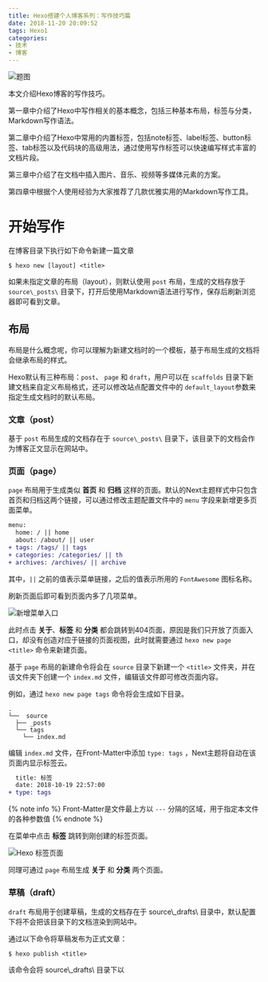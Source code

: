 ```yaml
---
title: Hexo搭建个人博客系列：写作技巧篇
date: 2018-11-20 20:09:52
tags: Hexo1
categories:
- 技术
- 博客
---
```


![题图](http://yearito-1256884783.image.myqcloud.com/thumbnails/mist.jpg!thumbnail "Photo by Henri Prestes")

本文介绍Hexo博客的写作技巧。

第一章中介绍了Hexo中写作相关的基本概念，包括三种基本布局，标签与分类，Markdown写作语法。

第二章中介绍了Hexo中常用的内置标签，包括note标签、label标签、button标签、tab标签以及代码块的高级用法，通过使用写作标签可以快速编写样式丰富的文档片段。

第三章中介绍了在文档中插入图片、音乐、视频等多媒体元素的方案。

第四章中根据个人使用经验为大家推荐了几款优雅实用的Markdown写作工具。

<!-- more -->

# 开始写作

在博客目录下执行如下命令新建一篇文章

```
$ hexo new [layout] <title>
```

如果未指定文章的布局（layout），则默认使用 `post` 布局，生成的文档存放于 `source\_posts\` 目录下，打开后使用Markdown语法进行写作，保存后刷新浏览器即可看到文章。

## 布局

布局是什么概念呢，你可以理解为新建文档时的一个模板，基于布局生成的文档将会继承布局的样式。

Hexo默认有三种布局：`post`、 `page` 和 `draft`，用户可以在 `scaffolds` 目录下新建文档来自定义布局格式，还可以修改站点配置文件中的 `default_layout`参数来指定生成文档时的默认布局。

### 文章（post）

基于 `post` 布局生成的文档存在于 `source\_posts\` 目录下，该目录下的文档会作为博客正文显示在网站中。

### 页面（page）

`page` 布局用于生成类似 **首页** 和 **归档** 这样的页面。默认的Next主题样式中只包含首页和归档这两个链接，可以通过修改主题配置文件中的 `menu` 字段来新增更多页面菜单。

``` diff themes\next\_config.yml
menu:
  home: / || home
  about: /about/ || user
+ tags: /tags/ || tags
+ categories: /categories/ || th
+ archives: /archives/ || archive
```

其中，`||` 之前的值表示菜单链接，之后的值表示所用的 `FontAwesome` 图标名称。

刷新页面后即可看到页面内多了几项菜单。

![新增菜单入口](http://yearito-1256884783.image.myqcloud.com/hexo-writing-skills/20181103115805642.png "新增菜单入口")

此时点击 **关于**、**标签** 和 **分类** 都会跳转到404页面，原因是我们只开放了页面入口，却没有创造对应于链接的页面视图，此时就需要通过 `hexo new page <title>` 命令来新建页面。

基于 `page` 布局的新建命令将会在 `source` 目录下新建一个 `<title>` 文件夹，并在该文件夹下创建一个 `index.md` 文件，编辑该文件即可修改页面内容。

例如，通过 `hexo new page tags` 命令将会生成如下目录。

```
.
└──  source             
  ├── _posts          
  └── tags
    └── index.md
```

编辑 `index.md` 文件，在Front-Matter中添加 `type: tags` ，Next主题将自动在该页面内显示标签云。

``` diff source\tags\index.md
  title: 标签
  date: 2018-10-19 22:57:00
+ type: tags
```

{% note info %}
Front-Matter是文件最上方以 `---` 分隔的区域，用于指定本文件的各种参数值
{% endnote %}

在菜单中点击 **标签** 跳转到刚创建的标签页面。

![Hexo 标签页面](http://yearito-1256884783.image.myqcloud.com/hexo-writing-skills/20181104120213426.png "Hexo 标签页面")

同理可通过 `page` 布局生成 **关于** 和 **分类** 两个页面。

### 草稿（draft）

`draft` 布局用于创建草稿，生成的文档存在于 source\\\_drafts\\ 目录中，默认配置下将不会把该目录下的文档渲染到网站中。

通过以下命令将草稿发布为正式文章：

```
$ hexo publish <title>
```

该命令会将 source\\\_drafts\\ 目录下以 <title> 开头的草稿发布到 sources\\\_posts\\ 目录下。另外，`hexo publish *` 会将最新创建的一篇草稿发布为正式文章，并以Front-Matter中的title作为文件名称。

考虑到一些文章可能需要数天才能完成，建议将新建文档时的默认布局设置为 `draft`：

``` diff _config.yml
- default_layout: post
+ default_layout: draft
```

## 标签与分类

我们刚提到了标签，也提到了分类，那么标签和分类是什么，其区别是什么。

标签和分类都是用于对文章进行归档的一种方式，标签是一种列表结构，而分类是一种树结构。我们以人作为例子，从标签的角度考虑，我可以拥有程序员、高颜值、幽默等标签，这些标签之间没有层级关系；从分类的角度考虑，我是亚洲人、中国人、河南人，这些分类之间是有明确的包含关系的。

可以在Front-Matter中添加 `catergories` 和 `tags` 字段为文章添加标签和分类，如我为本文添加了 **Hexo** 和 **Markdown** 两个标签，并将其归类到了 **技术/博客** 类别，对应的Front-Matter结构如下：

```
title: Hexo搭建个人博客系列：写作技巧篇
tags: Hexo Markdown
categories:
- 技术
- 博客
```

## Markdown基本语法

Markdown是一种标记语言，语法简单，易阅读易编写，可以让用户完全脱离鼠标写出样式丰富的文档，广受程序员喜爱，目前许多网站都已经支持通过Markdown语法来写文章或者发表评论。

| 元素     | Markdown语法                              | 效果预览                                               |
| -------- | ----------------------------------------- | ------------------------------------------------------ |
| 标题     | `# 标题1`<br>`## h2`<br>`### h3`          | <div style="font-weight: bold"><div style="font-size: 24px">标题一</div><div style="font-size: 22px">标题二</div><div style="font-size: 20px">标题三</div></div>  |
| 加粗     | `**文字加粗**`                            | **文字加粗**                                           |
| 引用     | `> 引用文字`                              | <blockquote>引用文字</blockquote>                      |
| 有序列表 | `1. 第一项`<br>`2. 第二项`<br>`3. 第三项` | <ol><li>第一项</li><li>第二项</li><li>第三项</li></ol> |
| 无序列表 | `- 第一项`<br>`- 第二项`<br>`- 第三项`    | <ul><li>第一项</li><li>第二项</li><li>第三项</li></ul> |
| 链接     | `[链接](url)`         | [链接](url)                        |
| 图片     | `![图片](image.jpg)`                      |          <i class="fa fa-image"></i>                                             |
| 水平线   | `---`                                     | <hr>                                                   |
| 代码     | <code>\`code\`</code>                     | `code`                                                 |
| 代码块     | <code>\`\`\`code snippet\`\`\`</code>                     |              <figure class="highlight"><table><tbody><tr><td class="code"><pre>code snippet</pre></td></tr></tbody></table></figure>                                   |

{% note info %}
更多语法请参考 [基础语法 | Markdown Guide](https://www.markdownguide.org/basic-syntax) 和 [扩展语法 | Markdown Guide](https://www.markdownguide.org/extended-syntax)
{% endnote %}

# Hexo内置标签

{% note info %}
本章节参考 [Ivan.nginx | Hexo Theme Next主题样式测试](https://almostover.ru/2016-01/hexo-theme-next-test/) 及 [内置标签 - NexT 使用文档](https://theme-next.iissnan.com/tag-plugins.html)
{% endnote %}

## 文本居中标签

居中标签效果如下：

{% centerquote %}我不去想是否能够成功，既然选择了远方，便只顾风雨兼程。{% endcenterquote %}

一般在引用单行文本时使用，如作为文章开篇题词。

可以通过以下几种方式使用该标签：

``` html
<!-- HTML方式: 直接在 Markdown 文件中编写 HTML 来调用 -->
<!-- 其中 class="blockquote-center" 是必须的 -->
<blockquote class="blockquote-center">blah blah blah</blockquote>

<!-- 标签方式 -->
{% centerquote %}blah blah blah{% endcenterquote %}

<!-- 标签别名 -->
{% cq %} blah blah blah {% endcq %}
```

## 代码块进阶用法

可以通过为代码块附加参数的形式为其添加更丰富的信息提示，效果如下：

``` js Hellow World http://yearito.cn 链接地址
console.log("Hello world!");
```

代码块进阶语法规则：

<div style="background-color: #f7f7f7; margin: 20px 0; padding: 10px;border-radius: 5px; font-family: consolas;">
  &#x60;&#x60;&#x60; [language] [title] [url] [link text]<br>
  code snippet <br>
  &#x60;&#x60;&#x60;
</div>

其中，各参数意义如下：

- langugae：语言名称，引导渲染引擎正确解析并高亮显示关键字
- title：代码块标题，将会显示在左上角
- url：链接地址，如果没有指定link text则会在右上角显示link
- link text：链接名称，指定url后有效，将会显示在右上角

url 必须为有效链接地址才会以链接的形式显示在右上角，否则将作为标题显示在左上角。以url为分界，左侧除了第一个单词会被解析为language，其他所有单词都会被解析为title，而右侧的所有单词都会被解析为link text。

如果不想填写title，可以在language和url之间添加至少三个空格。

{% note info %}
代码块支持多种语言高亮预设，详细的语言列表可查看[Ivan.nginx | Hexo代码块中的颜色方案](https://almostover.ru/2016-07/hexo-highlight-code-styles/)。
{% endnote %}

可以在站点配置文件中设置 `highlight.auto_detect: true` 来开启自动语言检测高亮。

``` diff _config.yml
 highlight:
   enable: true
   line_number: false
-  auto_detect: false
+  auto_detect: true
   tab_replace:
```

如果设置语言为diff，可以在代码前添加 `+` 和 `-` 来使用如上所示的高亮增删行提示效果，在展示代码改动痕迹时比较实用。

{% note info %}
更多代码块高亮的个性化设置请参见 [猪猪侠 | Hexo下的语法高亮拓展修改](https://www.ofind.cn/blog/HEXO/HEXO%E4%B8%8B%E7%9A%84%E8%AF%AD%E6%B3%95%E9%AB%98%E4%BA%AE%E6%8B%93%E5%B1%95%E4%BF%AE%E6%94%B9.html#%E8%AE%BE%E7%BD%AE%E4%BB%A3%E7%A0%81%E6%B7%BB%E5%8A%A0%E5%88%A0%E9%99%A4%E6%A0%87%E8%AE%B0)
{% endnote %}

## note标签

通过note标签可以为段落添加背景色，语法如下：

```
{% note [class] %}
文本内容 (支持行内标签)
{% endnote %}
```

支持的class种类包括 `default` `primary` `success` `info` `warning` `danger`，也可以不指定class。

各种class种类的效果如下：

{% note primary %}
**primary** note tag
{% endnote %}

{% note success %}
**success** note tag
{% endnote %}

{% note info %}
**info** note tag
{% endnote %}

{% note warning %}
**warning** note tag
{% endnote %}

{% note danger %}
**danger** note tag
{% endnote %}

{% note %}
undefined class note tag
{% endnote %}

更多配置可在主题配置文件中设置

``` yaml themes\next\_config.yml
note:
  # Note 标签样式预设
  style: modern  # simple | modern | flat | disabled
  icons: false  # 是否显示图标
  border_radius: 3  # 圆角半径
  light_bg_offset: 0  # 默认背景减淡效果，以百分比计算
```

## label标签

通过label标签可以为文字添加背景色，语法如下：

```
{% label [class]@text  %}
```

支持的class种类包括 `default` `primary` `success` `info` `warning` `danger`，默认使用 `default` 作为缺省。

使用示例如下：

``` plain
I heard the echo, {% label default@from the valleys and the heart %}
Open to the lonely soul of {% label info@sickle harvesting %}
Repeat outrightly, but also repeat the well-being of
Eventually {% label warning@swaying in the desert oasis %}
{% label success@I believe %} I am
{% label primary@Born as the bright summer flowers %}
Do not withered undefeated fiery demon rule
Heart rate and breathing to bear {% label danger@the load of the cumbersome %}
Bored
```

{% centerquote %}
I heard the echo, {% label default@from the valleys and the heart %}<br>
Open to the lonely soul of {% label info@sickle harvesting %}<br>
Repeat outrightly, but also repeat the well-being of<br>
Eventually {% label warning@swaying in the desert oasis %}<br>
{% label success@I believe %} I am <br>
{% label primary@Born as the bright summer flowers %}<br>
Do not withered undefeated fiery demon rule<br>
Heart rate and breathing to bear {% label danger@the load of the cumbersome %}<br>
Bored
{% endcenterquote %}

可在主题配置文件中设置 `label: false` 来取消label标签默认CSS样式。

## button按钮

通过button标签可以快速添加带有主题样式的按钮，语法如下：

```
{% button /path/to/url/, text, icon [class], title %}
```

也可简写为：

```
{% btn /path/to/url/, text, icon [class], title %}
```

其中， 图标ID来源于 [FontAwesome](https://fontawesome.com/v4.7.0/icons/) 。

使用示例如下：

```
{% btn #, 文本 %}
{% btn #, 文本 & 标题,, 标题 %}
{% btn #, 文本 & 图标, home %}
{% btn #, 文本 & 大图标 (固定宽度), home fa-fw fa-lg %}
```

<p>{% btn #, 文本 %}</p>
<p>{% btn #, 文本 & 标题,, 标题 %}</p>
<p>{% btn #, 文本 & 图标, home %}</p>
<p>{% btn #, 文本 & 大图标 (固定宽度), home fa-fw fa-lg %}</p>

## tab标签

tab标签用于快速创建tab选项卡，语法如下

``` html
{% tabs [Unique name], [index] %}
  <!-- tab [Tab caption]@[icon] -->
  标签页内容（支持行内标签）
  <!-- endtab -->
{% endtabs %}
```

其中，各参数意义如下：

- Unique name: 全局唯一的Tab名称，将作为各个标签页的id属性前缀
- index: 当前激活的标签页索引，如果未定义则默认选中显示第一个标签页，如果设为-1则默认隐藏所有标签页
- Tab caption: 当前标签页的标题，如果不指定则会以Unique name加上索引作为标题
- icon: 在标签页标题中添加Font awesome图标

使用示例如下：

``` plain
{% tabs Tab标签列表 %}
  <!-- tab 标签页1 -->
    标签页1文本内容
  <!-- endtab -->
  <!-- tab 标签页2 -->
    标签页2文本内容
  <!-- endtab -->
  <!-- tab 标签页3 -->
    标签页3文本内容
  <!-- endtab -->
{% endtabs %}
```

{% tabs Tab标签列表 %}
  <!-- tab 标签页1 -->
    标签页1文本内容
  <!-- endtab -->
  <!-- tab 标签页2 -->
    标签页2文本内容
  <!-- endtab -->
  <!-- tab 标签页3 -->
    标签页3文本内容
  <!-- endtab -->
{% endtabs %}

## 引用站内链接

可以通过如下语法引入站内文章的地址或链接：

```
{% post_path slug %}
{% post_link slug [title] %}
```

其中，`slug` 表示 `_post` 目录下的Markdown文件名。

`post_path` 标签将会渲染为文章的地址，即 `permalink`；而 `post_link` 标签将会渲染为链接，可以通过 `title` 指定链接标题。

如以下标签将会生成 `{% post_path hexo-writing-skills %}`

```
{% post_path hexo-writing-skills %}
```

而以下标签则会生成 {% post_link hexo-writing-skills 链接标题 %}

```
{% post_link hexo-writing-skills 链接标题 %}
```

这种站内引用方式比直接使用url引用的形式更为可靠，因为即使修改了 `permalink` 格式，或者修改了文章的路由地址，只要Markdown文件名没有发生改变，引用链接都不会失效。

## 插入Swig代码

如果需要在页面内插入Swig代码，包括原生HTML代码，JavaScript脚本等，可以通过 raw 标签来禁止Markdown引擎渲染标签内的内容。语法如下：

```
{% raw %}
content
{% endraw %}
```

该标签通常用于在页面内引入三方脚本实现特殊功能，尤其是当该三方脚本尚无相关hexo插件支持的时候，可以通过写原生Web页面的形式引入脚本并编写实现逻辑。

## 插入Gist

如果需要在页面内插入Gist上的代码片段时，可以使用如下标签:

```
{% gist gist_id [filename] %}
```

其中，各参数意义如下：

- gist_id: Gist仓库页面url中最后一段随机字符串
- filename: Gist中的文件名

如果Gist中只有一个文件，可以不用指定filename，也可以通过JavaScript脚本的形式直接引入，如：

``` html
<script src="https://gist.github.com/Coodool/cb4ff46a3523955dd4b918dd775b6774.js"></script>
```

如果Gist中有多个文件，可以在标签内输入filename来指定只引入某个文件，如果没有指定filename，将会引入Gist中的所有文件。另外，引用JavaScript脚本形式无法精确控制只引入某一个文件，将会同时引入Gist中的所有文件。

如果指定了与Gist无法匹配的filename，页面上将不会显示任何标签内容。所以，一般在Gist只有一个文件的情况下无需指定filename。

{% note warning %}
在页面中引入Gist代码段将会同时从github服务器上下载脚本与CSS样式文件，由于国内访问github服务器延迟较高，往往资源文件连接和下载的速度很慢，会阻塞页面的渲染进程导致短时白屏。
{% endnote %}

 

# 写作工具

Hexo写作必备一款好用的Markdown文档编辑器，下面推荐几款我比较喜欢的。

## Sublime Text 3

![Sublime Text 3 用户界面](http://yearito-1256884783.image.myqcloud.com/hexo-writing-skills/20181106041459974.png "Sublime Text 3 用户界面")

Sublime Text 3 是一款轻量级的文档编辑器，响应速度极快，社区活跃，主题插件也很丰富，在Windows下可以取代记事本成为默认的文档编辑器，也可以通过集成不同的编程依赖包成为功能强大的IDE，还可以搭配上Markdown插件成为网络作家的写作工具。

推荐两个比较实用的Markdown写作插件：Markdown Editing和OmniMarkupPreviewer。

### [Markdown Editing](https://github.com/SublimeText-Markdown/MarkdownEditing)

支持Markdown语法高亮，提供Markdown编辑的快捷键，提供多种主题样式。

| 快捷键                               | 说明                                                               |
| ------------------------------------ | ------------------------------------------------------------------ |
| Ctrl + Alt + V                       | 在选中文本上创建行内链接或将剪贴板内容粘贴为所选文本的行内链接     |
| Ctrl + Alt + R                       | 在选中文本上创建参考式链接或将剪贴板内容粘贴为所选文本的参考式链接 |
| Shift + Win + K                      | 在选中文本上创建行内图片或将剪贴板内容粘贴为所选文本的行内图片     |
| Alt + B                              | 加粗强调，当未选中文本时默认加粗光标所在单词，再次按键取消加粗     |
| Alt + I                              | 斜体强调，当未选中文本时默认倾斜光标所在单词，再次按键取消斜体     |
| Ctrl + 1~6                           | 在空行上添加对应数字级别的标题，选中已有标题时按键可修改标题级别   |
| Alt + Shift + 6                      | 添加脚注                                                           |
| Shift + Tab                          | 折叠/展开当前章节                                                  |
| Ctrl + Shift + Tab                   | 折叠指定级别下的所有章节                                           |
| Ctrl + Alt + Shift + PageUp/PageDown | 跳转到上/下一个同级或更高级的其他标题                              |
| Ctrl + Shift + PageUp/PageDown       | 跳转到上/下一个标题                                                |
| Ctrl + Shift + R                     | 显示Markdown文件标题                                               |

### [OmniMarkupPreviewer](https://github.com/timonwong/OmniMarkupPreviewer)

用于在浏览器中实时预览Markdown文档，用户可以边在Sublime中写作边在浏览器中查看文档的实时变化，而不需要手动刷新浏览器。

| 快捷键         | 说明                   |
| -------------- | ---------------------- |
| Ctrl + Alt + O | 在浏览器中预览         |
| Ctrl + Alt + X | 导出为HMTL             |
| Ctrl + Alt + C | 以HTML格式拷贝到剪贴板 |

{% note warning %}
PlainTasks插件（一款Todo List工具）会与OmniMarkupPreviewer产生冲突，导致OmniMarkupPreviewer功能异常，如编辑后无法实时预览，[资源样式加载错误](https://github.com/timonwong/OmniMarkupPreviewer/issues/111) 等。如果不想卸载PlainTasks，可以在使用OmniMarkupPreviewer时暂时禁用PlainTasks，具体做法为在Sublime Text的User Settings中添加如下代码：
{% endnote %}

``` json
"ignored_packages":[
  "PlainTasks"
],
```

## [Hexo Editor](https://github.com/zhuzhuyule/HexoEditor)

Hexo Editor是专为Hexo博客写作打造的文件编辑器，界面极简美观，支持实时预览，支持图片上传。

![Hexo Editor 用户界面](https://raw.githubusercontent.com/zhuzhuyule/HexoEditor/master/screenshots/main.png "Hexo Editor 用户界面")

{% note warning %}
本人在实际使用过程中发现该软件功能不太稳定，插入图片有时候会卡顿，甚至出现程序崩溃的现象。
{% endnote %}

### 编辑快捷键

| 快捷键           | 说明                     |
| ---------------- | ------------------------ |
| Tab              | 增加缩进                 |
| Shift + Tab      | 减少缩进                 |
| Ctrl + B         | 加粗                     |
| Ctrl + I         | 斜体                     |
| Ctrl + D         | 删除当前行               |
| Ctrl + \`        | 将当前单词标记为代码     |
| Ctrl + L         | 插入无序列表             |
| Ctrl + Alt + L   | 插入有序列表             |
| Ctrl + ]         | 降低标题级别             |
| Ctrl + \[        | 提升标题级别             |
| Ctrl + =         | 插入引用                 |
| Ctrl + U         | 插入链接                 |
| Ctrl + Alt + U   | 插入图片                 |
| Ctrl + T         | 插入表格                 |
| Ctrl + V         | 粘贴为纯文本（去除格式） |
| Shift + Ctrl + V | 粘贴（保留源格式）       |
| Alt + F          | 格式化表格               |

### 操作快捷键

| 快捷键           | 说明                |
| ---------------- | ------------------- |
| Ctrl + N         | 新建Hexo文档        |
| Ctrl + H         | new hexo document   |
| Ctrl + O         | open md document    |
| Ctrl + S         | save md document    |
| Shift + Ctrl + S | save as             |
| Alt + Ctrl + S   | open settings       |
| Ctrl + W         | toggle write mode   |
| Ctrl + P         | toggle preview mode |
| Ctrl + R         | toggle read mode    |

## MWeb

![Mweb 用户界面](http://yearito-1256884783.image.myqcloud.com/hexo-writing-skills/20181023095629471.png "Mweb 用户界面")

MWeb是Mac平台上一款专业的Markdown写作、记笔记、静态博客生成软件，支持图片上传。他的与众不同在于，除了具备一般Markdown编辑器所具有的一切基本功能之外，还支持以下特性：

- 支持LaTeX公式、TOC
- 支持丰富的画图库，如mermaid、Graphviz、echarts、plantuml、流程图、时序图等
- 支持插入图片后自动上传到图床
- 拥有及其强大的发布功能，支持一键发布到各大博客平台和笔记软件中

尽管拥有如此丰富的特性，但界面仍保持清爽简洁，开发者说到：

> 原则上，首先是追求界面简洁和高性能，然后才是强大易用，功能全面。

目前由oulvhai一人独自开发维护。

## [Dillinger](https://dillinger.io/)

一款优雅的在线Markdown编辑器，界面美观简洁。

![Dillinger 用户界面](http://yearito-1256884783.image.myqcloud.com/hexo-writing-skills/20181020114433264.png "Dillinger 用户界面")

# 结束语

本文介绍了Hexo博客的几项关键写作技巧，包括Markdown的基本语法，Hexo主题的内置标签等，本文还介绍了如何在文章中利用图床外链插入图片，如何利用Aplayer / Dplayer等音视频播放器插件在页面内插入多媒体元素等，并列举了几款写作工具以供选择，希望你能从中找到用起来最顺手的一款。如果你有更高级的个性化需求，你可以关注本系列的后续几篇文章：

- 想要进一步美化主题，添加动效以及交互，请参考本系列中的 {% post_link hexo-theme-beautify %}。
- 想要深度定制个性化站点，请参考本系列中的 {% post_link hexo-advanced-settings %}。
- 想要了解如何将站点部署到公网，请参考本系列中的 {% post_link hexo-deploy-to-VPS %}

<div class="reference-linking">参考链接</div>

- [Markdown指南](https://www.markdownguide.org/)
- [NexT使用文档 | 内置标签](https://theme-next.iissnan.com/tag-plugins.html)
- [Ivan.Nginx | Hexo Theme Next主题样式测试](https://almostover.ru/2016-01/hexo-theme-next-test/)
- [Ivan.Nginx | Hexo代码块中的颜色方案](https://almostover.ru/2016-07/hexo-highlight-code-styles/)
- [猪猪侠 | Hexo下的语法高亮拓展修改](https://www.ofind.cn/blog/HEXO/HEXO下的语法高亮拓展修改.html)
- [hexo-tag-aplayer | 中文文档](https://github.com/MoePlayer/hexo-tag-aplayer/blob/master/docs/README-zh_cn.md)
- [hexo-tag-dplayer | README](https://github.com/MoePlayer/hexo-tag-dplayer)
- [Dplayer 官方中文文档](http://dplayer.js.org/#/zh-Hans/)
